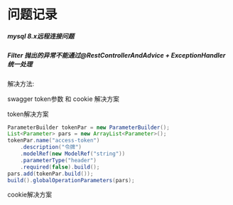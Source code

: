 # 问题记录

##### mysql 8.x远程连接问题



##### Filter 抛出的异常不能通过@RestControllerAndAdvice + ExceptionHandler统一处理

解决方法: 



swagger token参数 和 cookie 解决方案

token解决方案

```java
ParameterBuilder tokenPar = new ParameterBuilder();
List<Parameter> pars = new ArrayList<Parameter>();
tokenPar.name("access-token")
    .description("令牌")
    .modelRef(new ModelRef("string"))
    .parameterType("header")
    .required(false).build();
pars.add(tokenPar.build());
build().globalOperationParameters(pars);
```

cookie解决方案

```java

```

